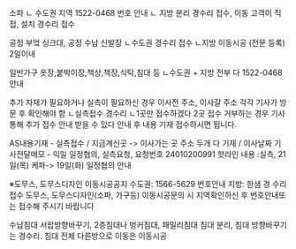 
소파
ㄴ 수도권 지역 1522-0468 번호 안내
ㄴ 지방 분리 경수리 접수, 이동 고객이 직접, 설치 경수리 접수

공정 부엌 싱크대, 공정 수납 신발장
ㄴ수도권 경수리 접수
ㄴ지방 이동시공 (전문 등록) 2일이내

일반가구 옷장,붙박이장,책상,책장,식탁,침대 등
ㄴ수도권 + 지방 전부 다 1522-0468 안내

추가 자재가 필요하거나 실측이 필요하신 경우
이사전 주소, 이사갈 주소 각각 기사가 방문 후 확인해야 함 ㄴ실측접수 경수리
ㄴ1곳만 접수하겠다 2곳 접수 거부하는 경우
    기사 통해 추가 접수 안내 받을 수 있다 안내 후 
    내용 기재 접수하시면 됩니다.

AS내용기재 - 실측접수 / 지금계신곳 -> 이사가는 곳 주소 두개 다 기재 / 이사날짜
기사전달메모 - 익일 일정협의, 실측요청, 요청번호 24010200991 
핫라인 내용 :실측, 21일(목) 케파-> 19일(화) 일정협의 안내

※도무스, 도무스디자인 이동시공공지
수도권: 1566-5629 번호안내
지방: 한샘 경 수리 접수
도무스, 도무스디자인(소파, 가구등) 이동시공문의 시 지역확인하신 후 번호안내또는 접수해 주시기 바랍니다


수납침대 서랍방향바꾸기, 2층침대나 벙커침대, 패밀리침대 침대 분리, 침대 방향바꾸기는 경수리.
침대 전체 다른방으로 이동은 이동시공